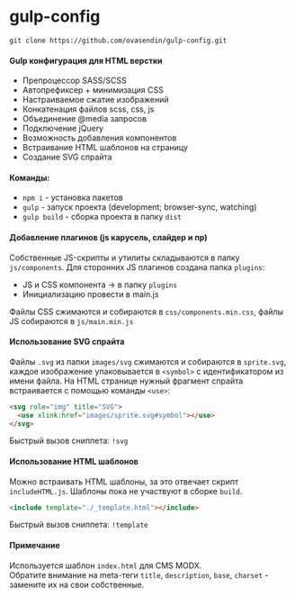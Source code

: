 # gulp-config

`git clone https://github.com/ovasendin/gulp-config.git`

#### Gulp конфигурация для HTML верстки

- Препроцессор SASS/SCSS
- Автопрефиксер + минимизация CSS
- Настраиваемое сжатие изображений
- Конкатенация файлов scss, css, js
- Объединение @media запросов
- Подключение jQuery
- Возможность добавления компонентов
- Встраивание HTML шаблонов на страницу
- Создание SVG спрайта

#### Команды:

- `npm i` - установка пакетов
- `gulp` - запуск проекта (development; browser-sync, watching)
- `gulp build` - сборка проекта в папку `dist`

#### Добавление плагинов (js карусель, слайдер и пр)

Собственные JS-скрипты и утилиты складываются в папку `js/components`. Для сторонних JS плагинов создана папка `plugins`:

- JS и CSS компонента -> в папку `plugins`
- Инициализацию провести в main.js

Файлы CSS сжимаются и собираются в `css/components.min.css`, файлы JS собираются в `js/main.min.js`

#### Использование SVG спрайта

Файлы `.svg` из папки `images/svg` сжимаются и собираются в `sprite.svg`, каждое изображение упаковывается в `<symbol>` с идентификатором из имени файла. На HTML странице нужный фрагмент спрайта встраивается с помощью команды `<use>`:

```html
<svg role="img" title="SVG">
  <use xlink:href="images/sprite.svg#symbol"></use>
</svg>
```

Быстрый вызов сниппета: `!svg`

#### Использование HTML шаблонов

Можно встраивать HTML шаблоны, за это отвечает скрипт `includeHTML.js`.
Шаблоны пока не участвуют в сборке `build`.

```html
<include template="./_template.html"></include>
```

Быстрый вызов сниппета: `!template`

#### Примечание

Используется шаблон `index.html` для CMS MODX.  
Обратите внимание на meta-теги `title`, `description`, `base`, `charset` - замените их на свои собственные.

